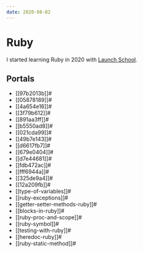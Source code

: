 ```yaml
---
date: 2020-08-02
---
```


# Ruby

I started learning Ruby in 2020 with [Launch
School](https://launchschool.com/).

## Portals

* [[97b2013b]]#
* [[05878189]]#
* [[4a654e16]]#
* [[3f79b612]]#
* [[891aa3ff]]#
* [[b5550ad8]]#
* [[021cda99]]#
* [[49b7e143]]#
* [[d6617fb7]]#
* [[679e0404]]#
* [[d7e44681]]#
* [[fdb472ac]]#
* [[fff6944a]]#
* [[325de9a4]]#
* [[12a209fb]]#
* [[type-of-variables]]#
* [[ruby-exceptions]]#
* [[getter-setter-methods-ruby]]#
* [[blocks-in-ruby]]#
* [[ruby-proc-and-scope]]#
* [[ruby-symbol]]#
* [[testing-with-ruby]]#
* [[heredoc-ruby]]#
* [[ruby-static-method]]#
